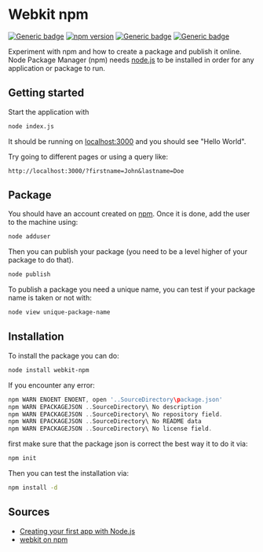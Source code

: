 # Webkit npm

 [![Generic badge](https://img.shields.io/badge/github-webkit-blue.svg)](https://github.com/Sylhare/webkit)
 [![npm version](https://badge.fury.io/js/webkit-npm.svg)](https://badge.fury.io/js/webkit-npm) [![Generic badge](https://img.shields.io/badge/build-pass-green.svg)](https://github.com/Sylhare/webkit) [![Generic badge](https://img.shields.io/badge/maintainability-A-green.svg)](https://github.com/Sylhare/webkit)

Experiment with npm and how to create a package and publish it online. Node Package Manager (npm) needs [node.js](https://nodejs.org/en/) to be installed in order for any application or package to run.

## Getting started

Start the application with
```bash
node index.js
```

It should be running on [localhost:3000](http://localhost:3000/) and you should see "Hello World".

Try going to different pages or using a query like:
```
http://localhost:3000/?firstname=John&lastname=Doe
```

## Package

You should have an account created on [npm](https://www.npmjs.com/). Once it is done, add the user to the machine using:
```bash
node adduser
```

Then you can publish your package (you need to be a level higher of your package to do that).
```bash
node publish
```

To publish a package you need a unique name, you can test if your package name is taken or not with:
```bash
node view unique-package-name
```

## Installation

To install the package you can do:
```bash
node install webkit-npm
```

If you encounter any error:
```groovy
npm WARN ENOENT ENOENT, open '..SourceDirectory\package.json'
npm WARN EPACKAGEJSON ..SourceDirectory\ No description
npm WARN EPACKAGEJSON ..SourceDirectory\ No repository field.
npm WARN EPACKAGEJSON ..SourceDirectory\ No README data
npm WARN EPACKAGEJSON ..SourceDirectory\ No license field.
```

first make sure that the package json is correct the best way it to do it via:
```bash
npm init
```

Then you can test the installation via:
```bash
npm install -d
```

## Sources

- [Creating your first app with Node.js](https://openclassrooms.com/courses/ultra-fast-applications-using-node-js/creating-your-first-app-with-node-js)
- [webkit on npm](https://www.npmjs.com/package/webkit-npm)